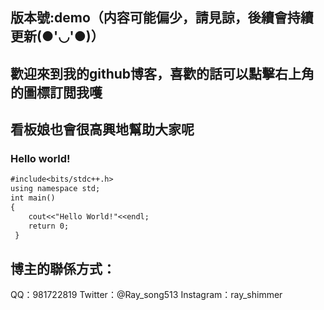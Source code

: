 ## 版本號:demo（内容可能偏少，請見諒，後續會持續更新(●'◡'●)）
## 歡迎來到我的github博客，喜歡的話可以點擊右上角的圖標訂閲我嚄
## 看板娘也會很高興地幫助大家呢
<script src="https://cdn.jsdelivr.net/npm/jquery/dist/jquery.min.js"></script>
<link rel="stylesheet" href="https://cdn.jsdelivr.net/npm/font-awesome/css/font-awesome.min.css"/>
<script src="https://cdn.jsdelivr.net/gh/RaySong513/live2d-widget/autoload.js"></script>

### Hello world!

```markdown
#include<bits/stdc++.h>
using namespace std;
int main()
{
	cout<<"Hello World!"<<endl;
	return 0;
 } 

```
## 博主的聯係方式：
  QQ：981722819
  Twitter：@Ray_song513
  Instagram：ray_shimmer
  
  
